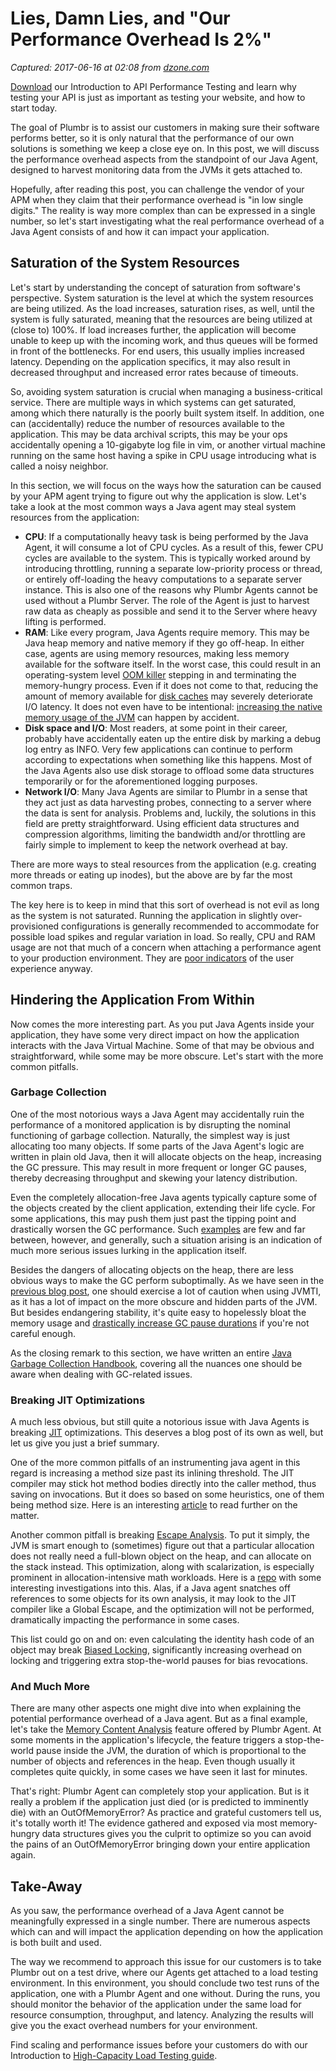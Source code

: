 # Lies, Damn Lies, and "Our Performance Overhead Is 2%"

_Captured: 2017-06-16 at 02:08 from [dzone.com](https://dzone.com/articles/lies-and-quotour-performance-overhead-is-2quot?edition=305097&utm_source=Daily%20Digest&utm_medium=email&utm_campaign=dd%202017-06-15)_

[Download](https://dzone.com/go?i=212221&u=http%3A%2F%2Fresources.apicasystem.com%2Fguides%2Fintro-to-api-performance-testing%3Futm_source%3Ddzone%26utm_medium%3Dadvertising%26utm_campaign%3Darticle-asm) our Introduction to API Performance Testing and learn why testing your API is just as important as testing your website, and how to start today.

The goal of Plumbr is to assist our customers in making sure their software performs better, so it is only natural that the performance of our own solutions is something we keep a close eye on. In this post, we will discuss the performance overhead aspects from the standpoint of our Java Agent, designed to harvest monitoring data from the JVMs it gets attached to.

Hopefully, after reading this post, you can challenge the vendor of your APM when they claim that their performance overhead is "in low single digits." The reality is way more complex than can be expressed in a single number, so let's start investigating what the real performance overhead of a Java Agent consists of and how it can impact your application.

## Saturation of the System Resources

Let's start by understanding the concept of saturation from software's perspective. System saturation is the level at which the system resources are being utilized. As the load increases, saturation rises, as well, until the system is fully saturated, meaning that the resources are being utilized at (close to) 100%. If load increases further, the application will become unable to keep up with the incoming work, and thus queues will be formed in front of the bottlenecks. For end users, this usually implies increased latency. Depending on the application specifics, it may also result in decreased throughput and increased error rates because of timeouts.

So, avoiding system saturation is crucial when managing a business-critical service. There are multiple ways in which systems can get saturated, among which there naturally is the poorly built system itself. In addition, one can (accidentally) reduce the number of resources available to the application. This may be data archival scripts, this may be your ops accidentally opening a 10-gigabyte log file in vim, or another virtual machine running on the same host having a spike in CPU usage introducing what is called a noisy neighbor.

In this section, we will focus on the ways how the saturation can be caused by your APM agent trying to figure out why the application is slow. Let's take a look at the most common ways a Java agent may steal system resources from the application:

  * **CPU**: If a computationally heavy task is being performed by the Java Agent, it will consume a lot of CPU cycles. As a result of this, fewer CPU cycles are available to the system. This is typically worked around by introducing throttling, running a separate low-priority process or thread, or entirely off-loading the heavy computations to a separate server instance. This is also one of the reasons why Plumbr Agents cannot be used without a Plumbr Server. The role of the Agent is just to harvest raw data as cheaply as possible and send it to the Server where heavy lifting is performed.
  * **RAM**: Like every program, Java Agents require memory. This may be Java heap memory and native memory if they go off-heap. In either case, agents are using memory resources, making less memory available for the software itself. In the worst case, this could result in an operating-system level [OOM killer](https://plumbr.eu/blog/memory-leaks/out-of-memory-kill-process-or-sacrifice-child) stepping in and terminating the memory-hungry process. Even if it does not come to that, reducing the amount of memory available for [disk caches](http://www.linuxatemyram.com/) may severely deteriorate I/O latency. It does not even have to be intentional: [increasing the native memory usage of the JVM](https://github.com/gvsmirnov/javaagent-massacre/tree/master/e1-noop) can happen by accident.
  * **Disk space and I/O**: Most readers, at some point in their career, probably have accidentally eaten up the entire disk by marking a debug log entry as INFO. Very few applications can continue to perform according to expectations when something like this happens. Most of the Java Agents also use disk storage to offload some data structures temporarily or for the aforementioned logging purposes.
  * **Network I/O**: Many Java Agents are similar to Plumbr in a sense that they act just as data harvesting probes, connecting to a server where the data is sent for analysis. Problems and, luckily, the solutions in this field are pretty straightforward. Using efficient data structures and compression algorithms, limiting the bandwidth and/or throttling are fairly simple to implement to keep the network overhead at bay.

There are more ways to steal resources from the application (e.g. creating more threads or eating up inodes), but the above are by far the most common traps.

The key here is to keep in mind that this sort of overhead is not evil as long as the system is not saturated. Running the application in slightly over-provisioned configurations is generally recommended to accommodate for possible load spikes and regular variation in load. So really, CPU and RAM usage are not that much of a concern when attaching a performance agent to your production environment. They are [poor indicators](https://plumbr.eu/blog/monitoring/how-to-set-meaningful-goals-towards-performance-and-availability-requirements) of the user experience anyway.

## Hindering the Application From Within

Now comes the more interesting part. As you put Java Agents inside your application, they have some very direct impact on how the application interacts with the Java Virtual Machine. Some of that may be obvious and straightforward, while some may be more obscure. Let's start with the more common pitfalls.

### Garbage Collection

One of the most notorious ways a Java Agent may accidentally ruin the performance of a monitored application is by disrupting the nominal functioning of garbage collection. Naturally, the simplest way is just allocating too many objects. If some parts of the Java Agent's logic are written in plain old Java, then it will allocate objects on the heap, increasing the GC pressure. This may result in more frequent or longer GC pauses, thereby decreasing throughput and skewing your latency distribution.

Even the completely allocation-free Java agents typically capture some of the objects created by the client application, extending their life cycle. For some applications, this may push them just past the tipping point and drastically worsen the GC performance. Such [examples](https://plumbr.eu/handbook/gc-tuning-in-practice#give-me-an-example-references) are few and far between, however, and generally, such a situation arising is an indication of much more serious issues lurking in the application itself.

Besides the dangers of allocating objects on the heap, there are less obvious ways to make the GC perform suboptimally. As we have seen in the [previous blog post](https://plumbr.eu/blog/java/how-to-shoot-yourself-in-the-foot-building-a-java-agent), one should exercise a lot of caution when using JVMTI, as it has a lot of impact on the more obscure and hidden parts of the JVM. But besides endangering stability, it's quite easy to hopelessly bloat the memory usage and [drastically increase GC pause durations](https://plumbr.eu/blog/garbage-collection/how-jvmti-tagging-can-affect-gc-pauses) if you're not careful enough.

As the closing remark to this section, we have written an entire [Java Garbage Collection Handbook](https://plumbr.eu/java-garbage-collection-handbook), covering all the nuances one should be aware when dealing with GC-related issues.

### Breaking JIT Optimizations

A much less obvious, but still quite a notorious issue with Java Agents is breaking [JIT](https://en.wikipedia.org/wiki/Just-in-time_compilation) optimizations. This deserves a blog post of its own as well, but let us give you just a brief summary.

One of the more common pitfalls of an instrumenting java agent in this regard is increasing a method size past its inlining threshold. The JIT compiler may stick hot method bodies directly into the caller method, thus saving on invocations. But it does so based on some heuristics, one of them being method size. Here is an interesting [article](http://normanmaurer.me/blog/2014/05/15/Inline-all-the-Things/) to read further on the matter.

Another common pitfall is breaking [Escape Analysis](https://en.wikipedia.org/wiki/Escape_analysis). To put it simply, the JVM is smart enough to (sometimes) figure out that a particular allocation does not really need a full-blown object on the heap, and can allocate on the stack instead. This optimization, along with scalarization, is especially prominent in allocation-intensive math workloads. Here is a [repo](https://github.com/cheremin/scalarization) with some interesting investigations into this. Alas, if a Java agent snatches off references to some objects for its own analysis, it may look to the JIT compiler like a Global Escape, and the optimization will not be performed, dramatically impacting the performance in some cases.

This list could go on and on: even calculating the identity hash code of an object may break [Biased Locking](https://blogs.oracle.com/dave/biased-locking-in-hotspot), significantly increasing overhead on locking and triggering extra stop-the-world pauses for bias revocations.

### And Much More

There are many other aspects one might dive into when explaining the potential performance overhead of a Java agent. But as a final example, let's take the [Memory Content Analysis](https://plumbr.eu/blog/product-updates/making-memory-usage-transparent) feature offered by Plumbr Agent. At some moments in the application's lifecycle, the feature triggers a stop-the-world pause inside the JVM, the duration of which is proportional to the number of objects and references in the heap. Even though usually it completes quite quickly, in some cases we have seen it last for minutes.

That's right: Plumbr Agent can completely stop your application. But is it really a problem if the application just died (or is predicted to imminently die) with an OutOfMemoryError? As practice and grateful customers tell us, it's totally worth it! The evidence gathered and exposed via most memory-hungry data structures gives you the culprit to optimize so you can avoid the pains of an OutOfMemoryError bringing down your entire application again.

## Take-Away

As you saw, the performance overhead of a Java Agent cannot be meaningfully expressed in a single number. There are numerous aspects which can and will impact the application depending on how the application is both built and used.

The way we recommend to approach this issue for our customers is to take Plumbr out on a test drive, where our Agents get attached to a load testing environment. In this environment, you should conclude two test runs of the application, one with a Plumbr Agent and one without. During the runs, you should monitor the behavior of the application under the same load for resource consumption, throughput, and latency. Analyzing the results will give you the exact overhead numbers for your environment.

Find scaling and performance issues before your customers do with our Introduction to [High-Capacity Load Testing guide](https://dzone.com/go?i=212222&u=http%3A%2F%2Fresources.apicasystem.com%2Fguides%2Fintro-to-high-capacity-load-testing%3Futm_source%3Ddzone%26utm_medium%3Dadvertising%26utm_campaign%3Darticle-alt).
